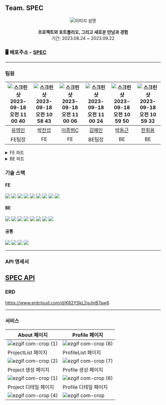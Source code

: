 ## Team. SPEC

<div align="center">
  <img src="https://github.com/codestates-seb/seb45_main_021/assets/114664128/662fa2c7-89be-45e8-b662-305388f78682" alt="이미지 설명">
</div>

<br>
<div align="center" > 
  <b>프로젝트와 포트폴리오, 그리고 새로운 만남과 경험</b> 
  <br/>
  기간: 2023.08.24 ~ 2023.09.22
</div>


### 🖥️ 배포주소 - <a href="http://spec.today/">SPEC</a>

---


### 팀원

| ![스크린샷 2023-09-18 오전 11 00 40](https://github.com/codestates-seb/seb45_main_021/assets/114664128/c438b6b0-ffae-4b04-8e6e-c82895014734) | ![스크린샷 2023-09-18 오전 10 58 43](https://github.com/codestates-seb/seb45_main_021/assets/114664128/780a09f0-96f7-4eea-8d1d-edb5558b2611) | ![스크린샷 2023-09-18 오전 11 00 06](https://github.com/codestates-seb/seb45_main_021/assets/114664128/91c45f54-e8b1-4c64-b9f6-b438af570553) | ![스크린샷 2023-09-18 오전 11 00 24](https://github.com/codestates-seb/seb45_main_021/assets/114664128/0ad87400-0f42-422d-b2e5-7ca38b46e771) | ![스크린샷 2023-09-18 오전 10 59 50](https://github.com/codestates-seb/seb45_main_021/assets/114664128/69201d21-5bf5-435f-b209-51a8e054eba2) | ![스크린샷 2023-09-18 오전 10 59 32](https://github.com/codestates-seb/seb45_main_021/assets/114664128/63ae3fb6-621a-4412-9f24-81d5757b8273) |
| :---: | :----------: | :-----: | :----: | :----: | :----: |
|   <a href="https://github.com/myeongin0926">유명인</a>   |   <a href="https://github.com/qkrckstjq">박찬섭</a>   | <a href="https://github.com/blue7111">이종범C</a> | <a href="https://github.com/brightyein">김예인</a> | <a href="https://github.com/Park-DongGeun">박동근</a> | <a href="https://github.com/HwiyongHan">한휘용</a> |
|    FE팀장    |      FE      |   FE    | BE팀장 |   BE   |   BE   |
<details>
<summary>FE 파트</summary>
<div markdown="1">


 <details>
  <summary>FE 유명인 (팀장)</summary>
  <div markdown="1">
    <h4>1. 전반적 기능 구상</h4>
      <p>&emsp;- 전반적인 사이트의 목적 및 디자인 구상</p>
    <h4>2. About Page 구현</h4>
      <p>&emsp;- About Page 디자인, 캐러셀 구현</p>
    <h4>3. 프로젝트, 포트폴리오 리스트 구현</h4>
      <p>&emsp;- 데이터 캐싱 & 무한스크롤</p>
    <h4>4. 검색기능 구현</h4>
      <p>&emsp;- 최근 검색어 기능</p>
      <p>&emsp;- 검색 페이지 구현</p>
    <h4>5. 태그기능 구현</h4>
      <p>&emsp;- 태그 클릭시 태그 검색 실행</p>
    <h4>6. 필터기능 구현</h4>
      <p>&emsp;- 쿼리 파람을 활용한 필터링 구현</p>
    <h4>7. Top Ten 기능 구현</h4>
      <p>&emsp;- 주간및 전체 기간동안의 Top Ten 구현</p>
    <h4>8. 관심 기능 구현</h4>
      <p>&emsp;- 하트 클릭시 하트 업데이트 기능</p>
  </div>
</details>

 <details>
  <summary>FE 박찬섭</summary>
  <div markdown="1">
    <h4>1. 프로젝트, 포트폴리오 작성 기능</h4>
      <p>&emsp;- Json데이터 + FormData데이터</p>
      <p>&emsp;- 여러개의 이미지 업로드, 이미지 미리보기, 이미지 드래그앤드롭, 이미지 전송, 이미지 삭제</p>
    <h4>2. 프로젝트, 포트폴리오 수정 기능</h4>
      <p>&emsp;- 전반적인 기능은 작성과 동일</p>
      <p>&emsp;- 여러개의 이미지 수정시 삭제할 이미지와 추가할 이미지의 로직을 분리하여 구현</p>
    <h4>3. 프로젝트 참가신청, 신청취소, 수락, 거절</h4>
      <p>&emsp;- 로그인유저와 작성자가 아닌 경우에 한해서 프로젝트 카드를 지원하고자 하는 프로젝트에 지원</p>
      <p>&emsp;- 이미 신청을 한 프로젝트라면 참가 신청 취소 가능</p>
      <p>&emsp;- 작성자에 한해서 프로젝트에 신청한 사람들의 프로젝트 카드를 보고 수락, 거절 가능</p>
    <h4>4. 포트폴리오 댓글 작성,수정,삭제</h4>
      <p>&emsp;- 포트폴리오 작성시 댓글 허용을 하면 로그인한 유저에 한해서 댓글 작성 가능</p>
      <p>&emsp;- 댓글 작성자에 한해서 댓글 수정 가능</p>
      <p>&emsp;- 댓글 작성자 본인이거나 댓글이 달린 포트폴리오의 작성자라면 댓글 삭제 가능</p>
  </div>
</details>
 
 <details>
  <summary>FE 이종범</summary>
  <div markdown="1">
    <h4>1. 로그인 및 회원가입 기능</h4>
    <p>&emsp;- 자체 회원가입 및 로그인이 가능합니다.</p>
    <p>&emsp;- Oauth 구글 및 깃허브로 회원가입 및 로그인이 가능합니다.</p>
    <h4>2. 인가</h4>
    <p>&emsp;- 모든 요청에 토큰을 헤더에 담아 요청하여 인가를 구현합니다.</p>
    <p>&emsp;- Redux persist를 사용하여 로그인 정보를 저장합니다.</p>
    <p>&emsp;- 액세스 토큰만료시 재발급이 되며 리프레쉬 토큰이 만료시 로그아웃 됩니다.</p>
    <h4>3. 프로필</h4>
    <p>&emsp;- 유저 여부에 따른 조회가 가능합니다.</p>
    <p>&emsp;- 회원 탈퇴가 가능합니다.</p>
    <p>&emsp;- 비밀번호 수정 및 회원 정보 변경이 가능합니다.</p>
    <p>&emsp;- 프로젝트 카드 생성 및 수정과 삭제가 가능합니다.</p>
    <h4>4. 배포</h4>
    <p>&emsp;- 깃허브 페이지를 통한 https 배포를 하였습니다.</p>
    <p>&emsp;- 도메인 구매후 깃허브 페이지 네임서버 적용을 완료하였습니다.</p>
  </div>
</details>
</details>

<details>
<summary>BE 파트</summary>
<div markdown="1">

  
 <details>
  <summary>BE 김예인 (부팀장) </summary>
  <div markdown="1">
    <h4>1. 프로젝트 작성, 수정, 삭제, 조회 기능</h4>
    <h4>2. 프로젝트 참가신청, 신청취소, 신청수락, 신청거절 기능</h4>
    <h4>3. 클라우드 스토리지를 이용한 이미지 업로드/삭제 구현-S3 버킷</h4>
  </div>
</details>

 <details>
  <summary>BE 박동근</summary>
  <div markdown="1">
    <h4>1. 스프링 Security 적용</h4>
      <p>&emsp;- JWT 사용 </p>
      <p>&emsp;- 서비스 단계에서 인가 처리 </p>
    <h4>2. 구글 및 깃허브 OAuth2 적용</h4>
      <p>&emsp;- OAuth2를 이용해 구글 및 깃허브 회원가입 및 로그인 구현</p>
    <h4>3. 회원, 프로젝트 카드 CRUD</h4>
      <p>&emsp;- 회원가입 및 로그인 구현</p>
      <p>&emsp;- 회원 및 프로젝트 카드 CRUD 구현</p>
  </div>
</details>

 <details>
  <summary>BE 한휘용</summary>
  <div markdown="1">
    <h4>1. 개발 환경 구성 및 AWS 배포 환경 구성</h4>
    <h4>2. 포트폴리오 CRUD 구현</h4>
    <h4>3. 댓글 CRUD 구현</h4>
    <h4>4. 해쉬 태그/태그 검색 구현</h4>
    <h4>5. 좋아요 기능 구현</h4>
  </div>
</details>

</details>


### 기술 스택


#### FE
  <img src="https://img.shields.io/badge/html5-E34F26?style=for-the-badge&logo=html5&logoColor=white"> <img src="https://img.shields.io/badge/css-1572B6?style=for-the-badge&logo=css3&logoColor=white"> <img src="https://img.shields.io/badge/javascript-F7DF1E?style=for-the-badge&logo=javascript&logoColor=black">   <img src="https://img.shields.io/badge/react-61DAFB?style=for-the-badge&logo=react&logoColor=black">   <img src="https://img.shields.io/badge/node.js-339933?style=for-the-badge&logo=Node.js&logoColor=white"> <img src="https://img.shields.io/badge/react query-FF4154?style=for-the-badge&logo=react-query&logoColor=white"> <img src="https://img.shields.io/badge/styled components-DB7093?style=for-the-badge&logo=styled-components&logoColor=white"> <img src="https://img.shields.io/badge/axios-5A29E4?style=for-the-badge&logo=axios&logoColor=white"> <img src="https://img.shields.io/badge/redux-764ABC?style=for-the-badge&logo=redux&logoColor=white">


#### BE
  <img src="https://img.shields.io/badge/java-007396?style=for-the-badge&logo=java&logoColor=white"> <img src="https://img.shields.io/badge/mysql-4479A1?style=for-the-badge&logo=mysql&logoColor=white"> <img src="https://img.shields.io/badge/springboot-6DB33F?style=for-the-badge&logo=springboot&logoColor=white"> <img src="https://img.shields.io/badge/gradle-02303A?style=for-the-badge&logo=gradle&logoColor=white"> <img src="https://img.shields.io/badge/swagger-85EA2D?style=for-the-badge&logo=swagger&logoColor=white"> <img src="https://img.shields.io/badge/Amazon S3-569A31?style=for-the-badge&logo=amazon S3&logoColor=white"> <img src="https://img.shields.io/badge/Amazon RDS-527FFF?style=for-the-badge&logo=amazon RDS&logoColor=white"> <img src="https://img.shields.io/badge/Amazon EC2-FF9900?style=for-the-badge&logo=amazon EC2&logoColor=white">

#### 공통
  <img src="https://img.shields.io/badge/Discord-5865F2?style=for-the-badge&logo=discord&logoColor=white"> <img src="https://img.shields.io/badge/github-181717?style=for-the-badge&logo=github&logoColor=white"> <img src="https://img.shields.io/badge/zoom-0B5CFF?style=for-the-badge&logo=zoom&logoColor=white"> <img src="https://img.shields.io/badge/Notion-000000?style=for-the-badge&logo=notion&logoColor=white">

---

### API 명세서

<a href="http://52.78.224.100:8080/swagger-ui/index.html#/">SPEC API</a>
---

### ERD 
https://www.erdcloud.com/d/K82YSkL2gJjnB7aw6


---
### 서비스

|About 페이지|Profile 페이지|
|---|---|
| ![ezgif com-crop (1)](https://github.com/codestates-seb/seb45_main_021/assets/117289923/027e4f61-09df-4672-bce0-408f0b879dd4) |![ezgif com-crop (8)](https://github.com/codestates-seb/seb45_main_021/assets/117289923/eec7de61-3ed2-40e1-8870-f56a9c06585b)|
|ProjectList 페이지|ProfileList 페이지|
|![ezgif com-crop (2)](https://github.com/codestates-seb/seb45_main_021/assets/117289923/4e46ec34-4287-47c0-8590-ec7a8ef3c38a) | ![ezgif com-crop (7)](https://github.com/codestates-seb/seb45_main_021/assets/117289923/4224e61e-5027-4509-92f6-619f77f12ed5)|
|Project 생성 페이지|Profile 생성 페이지|
| ![ezgif com-crop (1)](https://github.com/codestates-seb/seb45_main_021/assets/117289923/cdec95ae-7767-4f56-b317-87fffb754d16) | ![ezgif com-crop (6)](https://github.com/codestates-seb/seb45_main_021/assets/117289923/cede27f0-1890-4aca-bd8d-d0e900e3abed)|
|Project 디테일 페이지|Profile 디테일 페이지|
| ![ezgif com-crop (4)](https://github.com/codestates-seb/seb45_main_021/assets/117289923/942c11a5-ee5f-44ab-9760-0087864e6a42) |![ezgif com-crop](https://github.com/codestates-seb/seb45_main_021/assets/117289923/d01e1f3f-ffd8-4c31-90f1-4c45d15bff51)|
